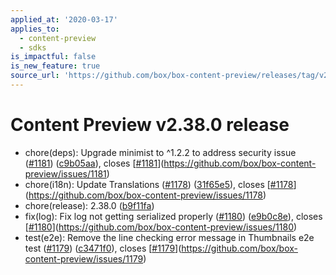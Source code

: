```yaml
---
applied_at: '2020-03-17'
applies_to:
  - content-preview
  - sdks
is_impactful: false
is_new_feature: true
source_url: 'https://github.com/box/box-content-preview/releases/tag/v2.38.0'
---
```


# Content Preview v2.38.0 release


* chore(deps): Upgrade minimist to ^1.2.2 to address security issue ([#1181](https://github.com/box/box-content-preview/pull/1181)) ([c9b05aa](https://github.com/box/box-content-preview/commit[c9b05aa](https://github.com/box/box-content-preview/commit/c9b05aa))), closes [[#1181](https://github.com/box/box-content-preview/pull/1181)](https://github.com/box/box-content-preview/issues/1181)
* chore(i18n): Update Translations ([#1178](https://github.com/box/box-content-preview/pull/1178)) ([31f65e5](https://github.com/box/box-content-preview/commit[31f65e5](https://github.com/box/box-content-preview/commit/31f65e5))), closes [[#1178](https://github.com/box/box-content-preview/pull/1178)](https://github.com/box/box-content-preview/issues/1178)
* chore(release): 2.38.0 ([b9f11fa](https://github.com/box/box-content-preview/commit[b9f11fa](https://github.com/box/box-content-preview/commit/b9f11fa)))
* fix(log): Fix log not getting serialized properly ([#1180](https://github.com/box/box-content-preview/pull/1180)) ([e9b0c8e](https://github.com/box/box-content-preview/commit[e9b0c8e](https://github.com/box/box-content-preview/commit/e9b0c8e))), closes [[#1180](https://github.com/box/box-content-preview/pull/1180)](https://github.com/box/box-content-preview/issues/1180)
* test(e2e): Remove the line checking error message in Thumbnails e2e test ([#1179](https://github.com/box/box-content-preview/pull/1179)) ([c3471f0](https://github.com/box/box-content-preview/commit[c3471f0](https://github.com/box/box-content-preview/commit/c3471f0))), closes [[#1179](https://github.com/box/box-content-preview/pull/1179)](https://github.com/box/box-content-preview/issues/1179)



